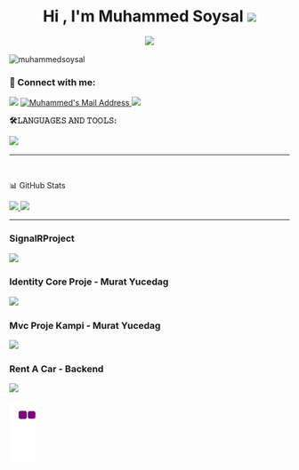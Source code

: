  <h1 align="center">Hi , I'm Muhammed Soysal <img src="https://media.giphy.com/media/hvRJCLFzcasrR4ia7z/giphy.gif" width="35">   </h1>
<p align="center">
   <a href="https://github.com/muhammedsoysal"><img src="https://readme-typing-svg.herokuapp.com?color=%23F70C0C&lines=Welcome+To+My+World++;Don't+Repeat+Yourself&center=true&width=500&height=50"></a>
</p>
<p align="left"> <img src="https://komarev.com/ghpvc/?username=muhammedsoysal&label=Profile%20views&color=0eb419&style=flat" alt="muhammedsoysal" /> </p>

### 📩 Connect with me:
  <a href="https://www.linkedin.com/in/soysalmuhammed/" target="_blank"><img src="https://img.shields.io/badge/LinkedIn-0077B5?style=for-the-badge&logo=linkedin&logoColor=white" target="_blank"></a>
  <a href="mailto:soysalmuhammed000@gmail.com" target="_blank" rel="nofollow"><img alt="Muhammed's Mail Address" src="https://img.shields.io/badge/Gmail-D14836?style=for-the-badge&logo=gmail&logoColor=white" />
    <a href="https://twitter.com/msoysal0" target="_blank"><img src="https://img.shields.io/badge/twitter-0077B5?style=for-the-badge&logo=twitter&logoColor=white" target="_blank"></a></a>
  
**🛠𝙻𝙰𝙽𝙶𝚄𝙰𝙶𝙴𝚂 𝙰𝙽𝙳 𝚃𝙾𝙾𝙻𝚂:**  

<p align="left">
<a href="https://skillicons.dev">
 <!--   <img src="https://skillicons.dev/icons?&theme=light&i=cs,js,html,css,dotnet,bootstrap,ts,angular,visualstudio,vscode,postman"/>-->
   <img src="https://skillicons.dev/icons?i=bash,c,cpp,cs,dotnet,java,html,css,postgres,mysql,sqlite,visualstudio,vscode,postman,git,vim,stackoverflow&perline=7"/>
  </a>
</p>


 ---
<br>

📊 GitHub Stats

<p align="left">
  <a href="https://github.com/muhammedsoysal" target="_blank">
    <img src="https://github-readme-stats.vercel.app/api?username=muhammedsoysal&count_private=true&show_icons=true&theme=tokyonight">
  </a>
  <a href="https://github.com/muhammedsoysal?tab=repositories" target="_blank">
    <img src="https://github-readme-stats.vercel.app/api/top-langs/?username=muhammedsoysal&hide=python&layout=compact&show_icons=true&theme=tokyonight">
  </a>
</p>

---
### SignalRProject
 <p>
  <a href="https://github.com/muhammedsoysal/SignalRProject" target="_blank">
  <img src="https://github-readme-stats.vercel.app/api/pin/?username=muhammedsoysal&repo=SignalRProject&layout=compact&show_icons=true&theme=tokyonight">
  </a>
  </p>

### Identity Core Proje - Murat Yucedag
 <p>
  <a href="https://github.com/muhammedsoysal/Core_Proje" target="_blank">
  <img src="https://github-readme-stats.vercel.app/api/pin/?username=muhammedsoysal&repo=Core_Proje&layout=compact&show_icons=true&theme=tokyonight">
  </a>
  </p>

###  Mvc Proje Kampi - Murat Yucedag
 <p>
  <a href="https://github.com/muhammedsoysal/MvcProjeKampi" target="_blank">
  <img src="https://github-readme-stats.vercel.app/api/pin/?username=muhammedsoysal&repo=MvcProjeKampi&layout=compact&show_icons=true&theme=tokyonight">
  </a>
  </p>


  
###  Rent A Car - Backend
 <p>
  <a href="https://github.com/muhammedsoysal/ReCapProject---Backend" target="_blank">
  <img src="https://github-readme-stats.vercel.app/api/pin/?username=muhammedsoysal&repo=ReCapProject---Backend&layout=compact&show_icons=true&theme=tokyonight">
  </a>
  </p>
  
<!--
**muhammedsoysal/muhammedsoysal** is a ✨ _special_ ✨ repository because its `README.md` (this file) appears on your GitHub profile.

Here are some ideas to get you started:

- 🔭 I’m currently working on ...
- 🌱 I’m currently learning ...
- 👯 I’m looking to collaborate on ...
- 🤔 I’m looking for help with ...
- 💬 Ask me about ...
- 📫 How to reach me: ...
- 😄 Pronouns: ...
- ⚡ Fun fact: ...
-->

![snake gif](https://github.com/muhammedsoysal/muhammedsoysal/blob/output/github-contribution-grid-snake.gif)

